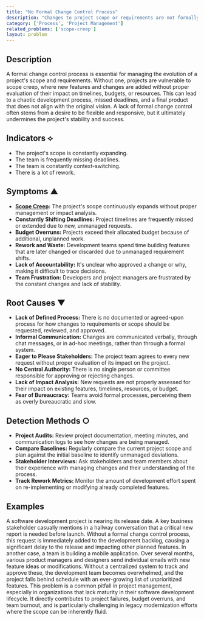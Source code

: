 ```yaml
---
title: "No Formal Change Control Process"
description: "Changes to project scope or requirements are not formally evaluated or approved, leading to uncontrolled scope creep and project delays."
category: ['Process', 'Project Management']
related_problems: ['scope-creep']
layout: problem
---
```


## Description
A formal change control process is essential for managing the evolution of a project's scope and requirements. Without one, projects are vulnerable to scope creep, where new features and changes are added without proper evaluation of their impact on timelines, budgets, or resources. This can lead to a chaotic development process, missed deadlines, and a final product that does not align with the original vision. A lack of formal change control often stems from a desire to be flexible and responsive, but it ultimately undermines the project's stability and success.

## Indicators ⟡
- The project's scope is constantly expanding.
- The team is frequently missing deadlines.
- The team is constantly context-switching.
- There is a lot of rework.

## Symptoms ▲

- **[Scope Creep](scope-creep.md):** The project's scope continuously expands without proper management or impact analysis.
- **Constantly Shifting Deadlines:** Project timelines are frequently missed or extended due to new, unmanaged requests.
- **Budget Overruns:** Projects exceed their allocated budget because of additional, unplanned work.
- **Rework and Waste:** Development teams spend time building features that are later changed or discarded due to unmanaged requirement shifts.
- **Lack of Accountability:** It's unclear who approved a change or why, making it difficult to trace decisions.
- **Team Frustration:** Developers and project managers are frustrated by the constant changes and lack of stability.

## Root Causes ▼

- **Lack of Defined Process:** There is no documented or agreed-upon process for how changes to requirements or scope should be requested, reviewed, and approved.
- **Informal Communication:** Changes are communicated verbally, through chat messages, or in ad-hoc meetings, rather than through a formal system.
- **Eager to Please Stakeholders:** The project team agrees to every new request without proper evaluation of its impact on the project.
- **No Central Authority:** There is no single person or committee responsible for approving or rejecting changes.
- **Lack of Impact Analysis:** New requests are not properly assessed for their impact on existing features, timelines, resources, or budget.
- **Fear of Bureaucracy:** Teams avoid formal processes, perceiving them as overly bureaucratic and slow.

## Detection Methods ○

- **Project Audits:** Review project documentation, meeting minutes, and communication logs to see how changes are being managed.
- **Compare Baselines:** Regularly compare the current project scope and plan against the initial baseline to identify unmanaged deviations.
- **Stakeholder Interviews:** Ask stakeholders and team members about their experience with managing changes and their understanding of the process.
- **Track Rework Metrics:** Monitor the amount of development effort spent on re-implementing or modifying already completed features.

## Examples
A software development project is nearing its release date. A key business stakeholder casually mentions in a hallway conversation that a critical new report is needed before launch. Without a formal change control process, this request is immediately added to the development backlog, causing a significant delay to the release and impacting other planned features. In another case, a team is building a mobile application. Over several months, various product managers and designers send individual emails with new feature ideas or modifications. Without a centralized system to track and approve these, the development team becomes overwhelmed, and the project falls behind schedule with an ever-growing list of unprioritized features. This problem is a common pitfall in project management, especially in organizations that lack maturity in their software development lifecycle. It directly contributes to project failures, budget overruns, and team burnout, and is particularly challenging in legacy modernization efforts where the scope can be inherently fluid.